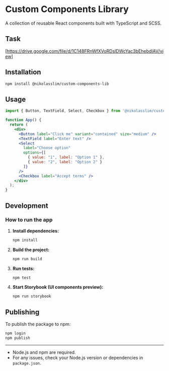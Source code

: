# Custom Components Library

A collection of reusable React components built with TypeScript and SCSS.

## Task
[https://drive.google.com/file/d/1C148FRnWfXVoRDslDWcYac3bEhebdIAV/view]

## Installation

```bash
npm install @nikolasslim/custom-components-lib
```

## Usage

```jsx
import { Button, TextField, Select, Checkbox } from '@nikolasslim/custom-components-lib';

function App() {
  return (
    <div>
      <Button label="Click me" variant="contained" size="medium" />
      <TextField label="Enter text" />
      <Select 
        label="Choose option" 
        options={[
          { value: "1", label: "Option 1" },
          { value: "2", label: "Option 2" }
        ]} 
      />
      <Checkbox label="Accept terms" />
    </div>
  );
}
```

## Development

### How to run the app

1. **Install dependencies:**
   ```bash
   npm install
   ```
2. **Build the project:**
   ```bash
   npm run build
   ```
3. **Run tests:**
   ```bash
   npm test
   ```
4. **Start Storybook (UI components preview):**
   ```bash
   npm run storybook
   ```

## Publishing

To publish the package to npm:

```bash
npm login
npm publish
```

---
- Node.js and npm are required.
- For any issues, check your Node.js version or dependencies in `package.json`. 